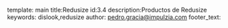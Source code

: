 template: main
title:Redusize
id:3.4
description:Productos de Redusize
keywords: dislook,redusize
author: pedro.gracia@impulzia.com
footer_text: 
